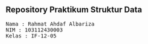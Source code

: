 ## Repository Praktikum Struktur Data

<pre>
Nama : Rahmat Ahdaf Albariza
NIM : 103112430003
Kelas : IF-12-05
</pre>
